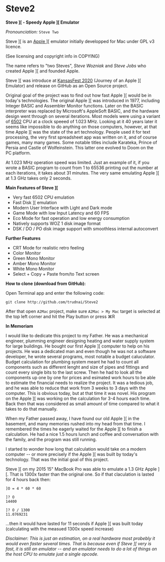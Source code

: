 # Steve2

**Steve \]\[ - Speedy Apple \]\[ Emulator**

_Pronounciation:_ `Steve Two`

Steve \]\[ is an [Apple \]\[](https://en.wikipedia.org/wiki/Apple_II) emulator initially developped for Mac under GPL v3 licence. 

(See licensing and copyright info in COPYING)

The name refers to "two Steves", _Steve Wozniak_ and _Steve Jobs_ who created Apple \]\[ and founded Apple.

Steve \]\[ was introduce at [KansasFest 2020](https://www.kansasfest.org) (Journey of an Apple ][ Emulator) and release on GitHub as an Open Source project.

Original goal of the project was to find out how fast Apple \]\[ would be in today's technologies. The original Apple \]\[ was introduced in 1977, including Integer BASIC and Assembler Monitor functions. Later on the BASIC interpreter was replaced by Microsoft's AppleSoft BASIC, and the hardware design went through on several iterations. Most models were using a variant of [6502](https://en.wikipedia.org/wiki/MOS_Technology_6502) CPU at a clock speeed of 1.023 MHz. Looking at it 40 years later it seems like impossible to do anything on those computers, however, at that time Apple \]\[ was the state of the art technology. People used it for text processing, the very first spreadsheet app was written on it, and of course games, many many games. Some notable titles include Karateka, Prince of Persia and Castle of Wolfeinstein. This latter one evolved to Doom on the PC platform.

At 1.023 MHz operation speed was limited. Just an example of it, if you wrote a BASIC program to count from 1 to 65536 printing out the number at each iterations, it takes about 31 minutes. The very same emulating Apple ][ at 1.3 GHz takes only 2 seconds.

**Main Features of Steve \]\[**

- Very fast 6502 CPU emulation
- Fast Disk \]\[ emulation
- Modern User Interface with Light and Dark mode
- Game Mode with low Input Latency and 60 FPS
- Eco Mode for fast operation and low energy consumption
- Natively supports WOZ 1 disk image format
- DSK / DO / PO disk image support with smoothless internal autoconvert

**Further Features**

- CRT Mode for realistic retro feeling
- Color Monitor
- Green Mono Monitor
- Amber Mono Monitor
- White Mono Monitor
- Select + Copy + Paste from/to Text screen


**How to clone (download from GitHub):**

Open Terminal app and enter the following code:

```git clone http://github.com/trudnai/Steve2```

After that open ```A2Mac``` project, make sure ```A2Mac > My Mac``` target is selected at the top left corner and hit the Play button or press ⌘R


**In Memoriam**

I would like to dedicate this project to my Father. He was a mechanical engineer, plumming engineer designing heating and water supply system for large buildings. He bought our first Apple \]\[ computer to help on his projects. He was a dedicated man and even though he was not a software developer, he wrote several programs, most notable a budget caluculator. Budget calculation for plumbing system meant he had to count all components such as different lenght and size of pipes and fittings and count every single bits to the last screw. Then he had to look all the components up one by one for prices and esimated work hours to be able to estimate the financial needs to realize the project. It was a tedious job, and he was able to reduce that work from 3 weeks to 3 days with the computer. This is obvious today, but at that time it was novel. His program on the Apple \]\[ was working on the calculation for 3-4 hours each time. Back then that was considered as small amount of time compared to what it takes to do that manually.

When my Father passed away, I have found our old Apple \]\[ in the basement, and many memories rushed into my head from that time. I remembered the times he eagerly waited for the Apple \]\[ to finish a calculation. He had a nice 1.5 hours lunch and coffee and conversation with the family, and the program was still running.

I started to wonder how long that calculation would take on a modern computer -- or more precisely if the Apple \]\[ was built by today's technology. That was the initial goal of this project.

Steve \]\[ on my 2015 15" MacBook Pro was able to emulate a 1.3 GHz Apple \]\[. That is 1300x faster than the original one. So if that claculation is lasted for 4 hours back then:

```
]O = 4 * 60 * 60

]? O
14400

]? O / 1300
11.0769231
```

...then it would have lasted for 11 seconds if Apple \]\[ was built today (calculating with the measued 1300x speed increase)

_Disclaimer: This is just an estimation, on a real hardware most probebly it would even faster several times. That is because even if Steve \]\[ very is fast, it is still an emulator -- and an emulator needs to do a lot of things on the host CPU to emulate just a single opcode._



